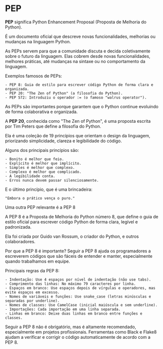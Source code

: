 # PEP

**PEP** significa Python Enhancement Proposal (Proposta de Melhoria do Python).

É um documento oficial que descreve novas funcionalidades, melhorias ou mudanças na linguagem Python.

As PEPs servem para que a comunidade discuta e decida coletivamente sobre o futuro da linguagem. Elas cobrem desde novas funcionalidades, melhores práticas, até mudanças na sintaxe ou no comportamento da linguagem.

Exemplos famosos de PEPs:
```
- PEP 8: Guia de estilo para escrever código Python de forma clara e organizada.
- PEP 20: "The Zen of Python" (a filosofia do Python).
- PEP 572: Introduziu o operador := (o famoso "walrus operator").
```
As PEPs são importantes porque garantem que o Python continue evoluindo de forma colaborativa e organizada.

A **PEP 20**, conhecida como "The Zen of Python", é uma proposta escrita por Tim Peters que define a filosofia do Python.

Ela é uma coleção de 19 princípios que orientam o design da linguagem, priorizando simplicidade, clareza e legibilidade do código.

Alguns dos principais princípios são:

```
- Bonito é melhor que feio.
- Explícito é melhor que implícito.
- Simples é melhor que complexo.
- Complexo é melhor que complicado.
- A legibilidade conta.
- Erros nunca devem passar silenciosamente.
```

E o último princípio, que é uma brincadeira:

```"Embora o prático vença o puro."```

Uma outra PEP relevante é a PEP 8

A PEP 8 é a Proposta de Melhoria do Python número 8, que define o guia de estilo oficial para escrever código Python de forma clara, legível e padronizada.

Ela foi criada por Guido van Rossum, o criador do Python, e outros colaboradores.

Por que a PEP 8 é importante?
Seguir a PEP 8 ajuda os programadores a escreverem códigos que são fáceis de entender e manter, especialmente quando trabalhamos em equipe.

Principais regras da PEP 8:
```
- Indentação: Use 4 espaços por nível de indentação (não use tabs).
- Comprimento das linhas: No máximo 79 caracteres por linha.
- Espaços em branco: Use espaços depois de vírgulas e operadores, mas evite espaços em excesso.
- Nomes de variáveis e funções: Use snake_case (letras minúsculas e separadas por underline).
- Nomes de classes: Use CamelCase (inicial maiúscula e sem underline).
- Importações: Cada importação em uma linha separada.
- Linhas em branco: Deixe duas linhas em branco entre funções e classes.
```

Seguir a PEP 8 não é obrigatório, mas é altamente recomendado, especialmente em projetos profissionais.
Ferramentas como Black e Flake8 ajudam a verificar e corrigir o código automaticamente de acordo com a PEP 8.
